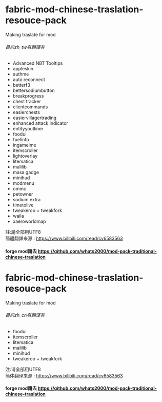 # fabric-mod-chinese-traslation-resouce-pack
Making traslate for mod<br>
###### 目前zh_tw有翻譯有
* Advanced NBT Tooltips
* appleskin
* authme
* auto reconnect
* betterf3
* bettersodiumbutton
* breakprogress
* chest tracker
* clientcommands
* easierchests
* easiervillagertrading
* enhanced attack indicator
* entityyoutliner
* foodui
* fuelinfo
* ingameime
* itemscroller
* lightoverlay
* litematica
* malilib
* masa gadge
* minihud
* modmenu
* ommc
* petowner
* sodium extra
* timetolive
* tweakeroo + tweakfork
* waila
* xaeroworldmap<br>

註:請全部用UTF8<br>
簡體翻譯來源 : https://www.bilibili.com/read/cv6583563<br>
#### forge mod請去 https://github.com/whats2000/mod-pack-traditional-chinese-traslation

#  fabric-mod-chinese-traslation-resouce-pack
Making traslate for mod<br>
###### 目前zh_cn有翻译有
* foodui
* itemscroller
* litematica
* malilib
* minihud
* tweakeroo + tweakfork<br>

注:请全部用UTF8<br>
简体翻译来源 : https://www.bilibili.com/read/cv6583563

#### forge mod請去 https://github.com/whats2000/mod-pack-traditional-chinese-traslation

